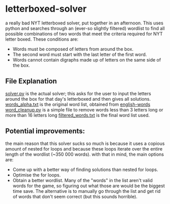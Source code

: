 # letterboxed-solver
a really bad NYT letterboxed solver, put together in an afternoon. This uses python and searches through an (ever-so slightly filtered) wordlist to find all possible combinations of two words that meet the criteria required for NYT letter boxed. These conditions are:
- Words must be composed of letters from around the box.
- The second word must start with the last letter of the first word.
- Words cannot contain digraphs made up of letters on the same side of the box.

## File Explanation
[solver.py](https://github.com/theojsampson/letterboxed-solver/blob/main/solver.py) is the actual solver; this asks for the user to input the letters around the box for that day's letterboxed and then gives all solutions.
[words_alpha.txt](https://github.com/theojsampson/letterboxed-solver/blob/main/words_alpha.txt) is the original word list, obtained from [english-words](https://github.com/dwyl/english-words/tree/master)
[word_cleanup.py](https://github.com/theojsampson/letterboxed-solver/blob/main/word_cleanup.py) is a simple file to remove words less than 3 letters long or more than 16 letters long
[filtered_words.txt](https://github.com/theojsampson/letterboxed-solver/blob/main/filtered_words.txt) is the final word list used.

## Potential improvements:
the main reason that this solver sucks so much is because it uses a copious amount of nested for loops and because these loops iterate over the entire length of the wordlist (~350 000 words). with that in mind, the main options are:
- Come up with a better way of finding solutions than nested for loops.
- Optimise the for loops.
- Obtain a better wordlist. Many of the "words" in the list aren't valid words for the game, so figuring out what those are would be the biggest time save. The alternative is to manually go through the list and get rid of words that don't seem correct (but this sounds horrible).
